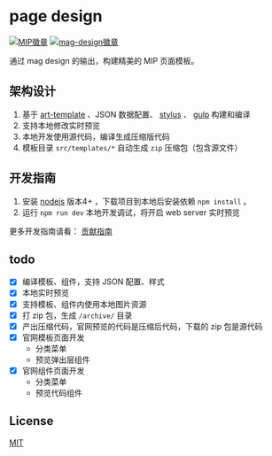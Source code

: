 # page design

[![MIP徽章](https://img.shields.io/badge/Powered%20by-MIP-brightgreen.svg)](https://www.mipengine.org)
[![mag-design徽章](https://img.shields.io/badge/Design%20by-mag-brightgreen.svg)](https://www.mipengine.org)

通过 mag design 的输出，构建精美的 MIP 页面模板。

## 架构设计

1. 基于 [art-template](https://github.com/aui/art-template) 、JSON 数据配置、 [stylus](http://stylus-lang.com/) 、 [gulp](https://gulpjs.com/) 构建和编译
1. 支持本地修改实时预览
1. 本地开发使用源代码，编译生成压缩版代码
1. 模板目录 `src/templates/*` 自动生成 `zip` 压缩包（包含源文件）

## 开发指南

1. 安装 [nodejs](https://nodejs.org/) 版本4+ ，下载项目到本地后安装依赖 `npm install` 。
1. 运行 `npm run dev` 本地开发调试，将开启 web server 实时预览

更多开发指南请看： [贡献指南](./CONTRIBUTING.md)

## todo

- [x] 编译模板、组件，支持 JSON 配置、样式
- [x] 本地实时预览
- [x] 支持模板、组件内使用本地图片资源
- [x] 打 zip 包，生成 `/archive/` 目录
- [x] 产出压缩代码，官网预览的代码是压缩后代码，下载的 zip 包是源代码
- [x] 官网模板页面开发
    - 分类菜单
    - 预览弹出层组件
- [x] 官网组件页面开发
    - 分类菜单
    - 预览代码组件

## License

[MIT](./LICENSE)
